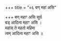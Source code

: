 +++
title = "०६ बण् महां असि"

+++
बण् महाꣳ असि सूर्य  
बड् आदित्य महाꣳ असि ।  
महांस् ते महतो महिमा  
त्वम् आदित्य महाꣳ असि ॥